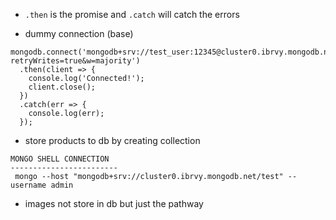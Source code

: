 - `.then` is the promise and `.catch` will catch the errors

- dummy connection (base)

```
mongodb.connect('mongodb+srv://test_user:12345@cluster0.ibrvy.mongodb.net/shop?retryWrites=true&w=majority')
  .then(client => {
    console.log('Connected!');
    client.close();
  })
  .catch(err => {
    console.log(err);
  });
```

- store products to db by creating collection

```
MONGO SHELL CONNECTION
------------------------
 mongo --host "mongodb+srv://cluster0.ibrvy.mongodb.net/test" --username admin
```

- images not store in db but just the pathway